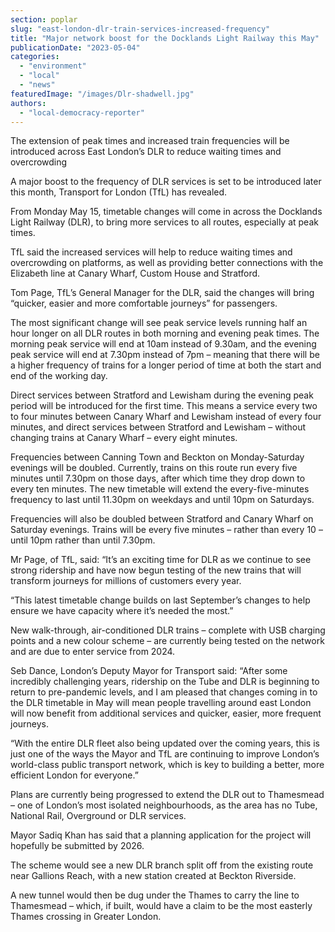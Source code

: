 ```yaml
---
section: poplar
slug: "east-london-dlr-train-services-increased-frequency"
title: "Major network boost for the Docklands Light Railway this May"
publicationDate: "2023-05-04"
categories: 
  - "environment"
  - "local"
  - "news"
featuredImage: "/images/Dlr-shadwell.jpg"
authors: 
  - "local-democracy-reporter"
---
```


The extension of peak times and increased train frequencies will be introduced across East London’s DLR to reduce waiting times and overcrowding

A major boost to the frequency of DLR services is set to be introduced later this month, Transport for London (TfL) has revealed.

From Monday May 15, timetable changes will come in across the Docklands Light Railway (DLR), to bring more services to all routes, especially at peak times.

TfL said the increased services will help to reduce waiting times and overcrowding on platforms, as well as providing better connections with the Elizabeth line at Canary Wharf, Custom House and Stratford.

Tom Page, TfL’s General Manager for the DLR, said the changes will bring “quicker, easier and more comfortable journeys” for passengers.

The most significant change will see peak service levels running half an hour longer on all DLR routes in both morning and evening peak times. The morning peak service will end at 10am instead of 9.30am, and the evening peak service will end at 7.30pm instead of 7pm – meaning that there will be a higher frequency of trains for a longer period of time at both the start and end of the working day.

Direct services between Stratford and Lewisham during the evening peak period will be introduced for the first time. This means a service every two to four minutes between Canary Wharf and Lewisham instead of every four minutes, and direct services between Stratford and Lewisham – without changing trains at Canary Wharf – every eight minutes.

Frequencies between Canning Town and Beckton on Monday-Saturday evenings will be doubled. Currently, trains on this route run every five minutes until 7.30pm on those days, after which time they drop down to every ten minutes. The new timetable will extend the every-five-minutes frequency to last until 11.30pm on weekdays and until 10pm on Saturdays.

Frequencies will also be doubled between Stratford and Canary Wharf on Saturday evenings. Trains will be every five minutes – rather than every 10 – until 10pm rather than until 7.30pm.

Mr Page, of TfL, said: “It’s an exciting time for DLR as we continue to see strong ridership and have now begun testing of the new trains that will transform journeys for millions of customers every year.

“This latest timetable change builds on last September’s changes to help ensure we have capacity where it’s needed the most.”

New walk-through, air-conditioned DLR trains – complete with USB charging points and a new colour scheme – are currently being tested on the network and are due to enter service from 2024.

Seb Dance, London’s Deputy Mayor for Transport said: “After some incredibly challenging years, ridership on the Tube and DLR is beginning to return to pre-pandemic levels, and I am pleased that changes coming in to the DLR timetable in May will mean people travelling around east London will now benefit from additional services and quicker, easier, more frequent journeys.

“With the entire DLR fleet also being updated over the coming years, this is just one of the ways the Mayor and TfL are continuing to improve London’s world-class public transport network, which is key to building a better, more efficient London for everyone.”

Plans are currently being progressed to extend the DLR out to Thamesmead – one of London’s most isolated neighbourhoods, as the area has no Tube, National Rail, Overground or DLR services.

Mayor Sadiq Khan has said that a planning application for the project will hopefully be submitted by 2026.

The scheme would see a new DLR branch split off from the existing route near Gallions Reach, with a new station created at Beckton Riverside.

A new tunnel would then be dug under the Thames to carry the line to Thamesmead – which, if built, would have a claim to be the most easterly Thames crossing in Greater London.
